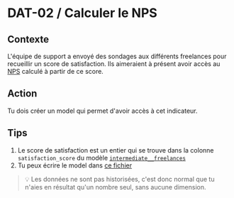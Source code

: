 # **DAT-02** / Calculer le NPS

## Contexte
L'équipe de support a envoyé des sondages aux différents freelances pour recueillir un score de satisfaction. 
Ils aimeraient à présent avoir accès au [NPS](https://www.qualtrics.com/fr/gestion-de-l-experience/client/nps/) calculé à partir de ce score.


## Action
Tu dois créer un model qui permet d'avoir accès à cet indicateur.


## Tips
1) Le score de satisfaction est un entier qui se trouve dans la colonne `satisfaction_score` du modèle [`intermediate__freelances`](../dbt/models/intermediate/intermediate__freelances.sql#L11)
2) Tu peux écrire le model dans [ce fichier](../../dbt/models/marts/kpi/marts__kpi_nps.sql)

> 💡 Les données ne sont pas historisées, c'est donc normal que tu n'aies en résultat qu'un nombre seul, sans aucune dimension.
